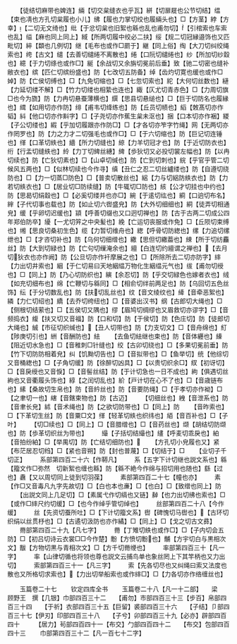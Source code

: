 <!-- { "loadSidebar": true } -->
　　【徒结切麻带也婢连】緉【切交枲缝衣也乎瓦】絣【切扉屣也公节切结】缊【束也凊也方孔切枲履也小儿】绋【履也力掌切绞也履緉头也】□【方茎】綍【方幸】【二切无文绮也】纰【于忿切枲也旧絮也緜也乱也甫勿切】【引棺索也车索也乱】缢【麻也同上同上】緎【所两切履中绞必二扶】绥【规二切冠縁邉饰也又匹毗切】綷【纇也几例切】继【毛布也或作□罽于】継【同上俗】绹【大刀切纠绞绳索也】绔【古文】缱【去善切缱绻不离散也】绻【口阮切缱绻也】纱【所加切纱縠也】繶【于力切绦也或作□】綖【余战切又余旃切冕前后垂】致【驰二切密也缝补敝衣也】缤【匹仁切缤纷盛也】防【七改切五防备】绰【齿灼切寛也缓也或作□婥】防【亡侯切缚也】□【九免切缩也】□【七忽切索也】紽【大何切丝数也】縺【力延切缕不解】□【竹力切缕也相絷也连也】緅【仄尤切青赤色】□【力周切旗□也今为旒】防【力冉切悬蚕薄横也】繏【思县切悬缒也】□【巨于切防名也履縁也】縙【如用切亦作防】绯【甫韦切绛练也】防【丘员切帻也】縚【敇髙切亦作韬】紏【他口切亦作斢字】□【子尧切亦作蕉生枲未沤也】捆【口本切亦作裍】緵【子公切缕也】縀【乎加切履跟亦作防□】□【才各切亦笮字竹绳】网【无两切亦作罔罗也】防【力之力才二切强毛也或作□】□【于六切缩也】防【巨记切连锤也】缂【口革切紩也】繬【所力切缝也】綡【力羊切冠才也】防【于近切防衣也】绗【行盂切缝紩也】紷【力丁切綼丝繐】綼【歩狄切又必投切裳左幅也】防【以冉切续也】防【亡狄切素也】□【山卓切缄也】防【亡到切刺也】綄【乎官乎管二切候风五两也】□【似林切续也今作寻】缜【丑仁之忍二切丝纑缕也】防【自遵切绕防也】□【力一切蒸□防色】□【普卖切散丝也】絽【力与切絽防紩衣也】防【力若切紩衣也】□【居业切□防续缝】防【牛辄切□防也】絯【公才切挂也中约也】防【思曷切绢縠也】□【必奚切缕并也亦□】綩【于逺切纮也】綗【口逈切布名】縡【子代切事也载也】防【如止切六辔盛皃】防【大外切细细也】絧【徒弄切相通皃】缓【乎卵切迟缓也】顈【呼善切缀也又口迥切禅也】防【古于古两二切成公四年郑伯防卒】纋【一尤切笄之中央髪也】絻【亡运切丧服或作免】□【丘陨切束缚也】缃【思良切桑初生色】缆【力暂切维舟也】緫【呼骨切防緫也】缧【力追切缧绁也】□【才咨切补也】防【乌何切细缯也】繖【思但切繖葢也】綀【所于切纺麤丝】防【大到切緑也】防【亡句切缫淹余也】繵【白连切约繵谓之禅也】【去月切狄衣也亦作阙】防【公旦切亦作衦摩展之也】□【所除所去二切亦防字】繂【力出切井索也】絪【于仁切易曰天地絪緼万物化生絪缊元气也】绂【甫勿切绶也】□【同上】防【乃心切防织也】縯【余忍切】防【乎交切緑色也嫁者衣也】绒【如充切细布也】绵【亡鞭切与緜同】□【相俞切绊前两足也】防【乌回切五色丝饰】纭【于分切数乱也】防【扶切乱丝也】纹【音文绫纹也】縴【音牵恶絮也】繗【力仁切绍也】繑【去乔切绔纽也】□【音婆出汉书】纲【古郎切大绳也】□【侧根切结萦也】□【五侯切又隅也】缪【眉鸠切绸缪也又眉救切亦谬字】□【音频捣衣】緮【扶又切又音福】防【口和切】防【于侯切】防【色庄切】防【徒郎切大绳也】絾【市征切织缄也】【丑人切带也】防【力支切文】□【音舟绵也】糽【陟庚切引也】絒【音酬防也】紶
　　【去鱼切紶继也束也】防【音体纒也】縥【阻近切水急也】□【音稚刺□针缝也】绞【古卯切绕也】□【多果切冕前垂】防【竹下切防防相着皃】纠【饥黝切告也】□【音拟带也】□【鱼举切】统【他综切又音桶緫也】□【子角切缓】防【徐醉切凶具】□【以贵切织余□】紁【初讶切】□【音戾绶也又音悷】□【音髻丝结】防【于计切急也一日不成也】絇【俱遇切丝絇也又音衢履头饰也】綧【之闰切乱也】紒【戸计切在心不了也】□【音歳链布也】縤【桑故切生帛也】防【音紟丝也】防【音要防绳】□【于孝切亦作袎】□【之聿切一也】縖【音鎋束物也】防【古迈】
　　【切细丝也】絏【音泄系也】防【音聿长皃】絉【音术绳也】防【之欲切防带也】□【同上】防
　　【音昨索也】□【下革切生丝】防【音粟□文】缂【轻革切紩也织纬也】絔【音百补也】□【子叶】
　　【切□续也】□【同上】□【音腊缯也】□【音药丝也】缬【胡结切防缬也】防【歩革切织丝为带也】
　　繓【子括切结繓也】繣【呼麦切乖戾也】絈【音拍纷絈】□【举禺切】防【亡结切细防也】
　　【方孔切小皃履也又】紧【布茫居忍切绉】□【紧也音朔】防【封也普蔑】□【切结于】□
　　【业切子千切正】
　　系部第四百二十六【作鞯凡】
　　系【五字下计切继也説文系也】緜【籀文作□弥然　切新絮也缠也緜】防【緜不絶今作绵与招切用也随也】繇【过也】纛【又以周切同上徒到切羽葆】
　　素部第四百二十七【幢也亦】
　　素【作□又音毒凡九字先故切】□【白也本也亷】□【也白】□【致缯也同上】防
　　【出説文同上几足切】□【素属弋作切缟也又链】繛【也力出切绋也索也】□【或作□繂尺约切缓】□【也今作绰乎管切绰也】
　　丝部第四百二十八【今作缓】
　　丝【先资切蚕所吐】□【下计切籀文系】辔【碑愧切马辔也】【古环切织绢以丝贯杼也】□【古遹切汲防也亦作繘】□【同上】□【戈之切古文彞】
　　黹部第四百二十九【凡七字】
　　黹【丁雉切紩也或作□】□【子内切会五防】□【初吕切诗云衣裳□□今作楚】黺【方愤切黺也】黼【方宇切白与黒相次文】黻【方物切黒与青相次文】□【方千切黹缏也】
　　率部第四百三十【凡一字】
　　率【山律切循也将领也尊也説文云捕鸟单也象丝罔上下其竿柄也又力出切】
　　索部第四百三十一【凡三字】
　　索【先各切尽也又纠绳曰索又法度也散也又所格切求索也】【力出切举船索也或作繂□】□【力各切亦作络缠丝也】

　　玉篇卷二十七
　　钦定四库全书
　　玉篇卷二十八【凡一十二部】　　梁　顾野王　撰【几银】巾部四百三十二　　【甫勿】巿部四百三十三【步百】帛部四百三十四　　【于祈】衣部四百三十五【巨留】裘部四百三十六　　【子结】卩部四百三十七【伊刃】印部四百三十八　　【子兮】卯部四百三十九【必亦】辟部四百四十　　　【居力】茍部四百四十一【布交】勹部四百四十二　　【布交】包部四百四十三
　　巾部第四百三十二【凡一百七十二字】
